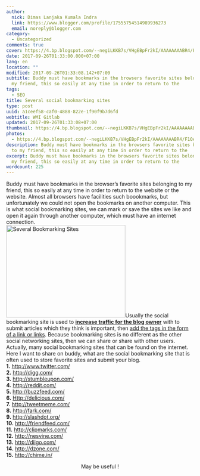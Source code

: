 ```yaml
---
author:
  nick: Dimas Lanjaka Kumala Indra
  link: https://www.blogger.com/profile/17555754514989936273
  email: noreply@blogger.com
category:
  - Uncategorized
comments: true
cover: https://4.bp.blogspot.com/--negiLKKB7s/VHgEBpFr2kI/AAAAAAAABR4/F1OABPKFt4k/s320/shareing%2Bbuttons%2Bfor%2Bblogger.jpeg
date: 2017-09-26T01:33:00.000+07:00
lang: en
location: ""
modified: 2017-09-26T01:33:08.142+07:00
subtitle: Buddy must have bookmarks in the browsers favorite sites belonging to
  my friend, this so easily at any time in order to return to the
tags:
  - SEO
title: Several social bookmarking sites
type: post
uuid: a1ceef58-caf0-4888-822e-1f90f9b7d6fd
webtitle: WMI Gitlab
updated: 2017-09-26T01:33:08+07:00
thumbnail: https://4.bp.blogspot.com/--negiLKKB7s/VHgEBpFr2kI/AAAAAAAABR4/F1OABPKFt4k/s320/shareing%2Bbuttons%2Bfor%2Bblogger.jpeg
photos:
  - https://4.bp.blogspot.com/--negiLKKB7s/VHgEBpFr2kI/AAAAAAAABR4/F1OABPKFt4k/s320/shareing%2Bbuttons%2Bfor%2Bblogger.jpeg
description: Buddy must have bookmarks in the browsers favorite sites belonging
  to my friend, this so easily at any time in order to return to the
excerpt: Buddy must have bookmarks in the browsers favorite sites belonging to
  my friend, this so easily at any time in order to return to the
wordcount: 225
---
```


<p>Buddy must have bookmarks in the browser’s favorite sites belonging to my friend, this so easily at any time in order to return to the website or the website. Almost all browsers have facilities such boookmarks, but unfortunately we could not open the bookmarks on another computer. This is what social bookmarking sites, we can mark or save the sites we like and open it again through another computer, which must have an internet connection. <br><img alt="Several Bookmarking Sites" height="248" src="https://4.bp.blogspot.com/--negiLKKB7s/VHgEBpFr2kI/AAAAAAAABR4/F1OABPKFt4k/s320/shareing%2Bbuttons%2Bfor%2Bblogger.jpeg" title="several Bookmarking Sites" width="320">Usually the social bookmarking site is used to <a href="//webmanajemen.com/page/safelink.html?url=aHR0cHM6Ly93ZWItbWFuYWplbWVuLmJsb2dzcG90LmNvbS9wL3NlYXJjaC5odG1sP3E9bWVuaW5na2F0a2FuK3RyYWZmaWMrYmxvZw==" target="_blank" rel="nofollow noopener"><b>increase traffic for the blog owner</b></a> with to submit articles which they think is important, then <a href="//webmanajemen.com/page/safelink.html?url=aHR0cHM6Ly93ZWItbWFuYWplbWVuLmJsb2dzcG90LmNvbS9wL3NlYXJjaC5odG1sP3E9Y2FyYS1tZW1idWF0LWxpbms=" target="_blank" rel="nofollow noopener">add the tags in the form of a link or links</a>. Because bookmarking sites is no different as the other social networking sites, then we can share or share with other users. <br>Actually, many social bookmarking sites that can be found on the internet. Here I want to share on buddy, what are the social bookmarking site that is often used to store favorite sites and submit your blog. <br><b>1.</b> <a href="//webmanajemen.com/page/safelink.html?url=aHR0cDovL3d3dy50d2l0dGVyLmNvbS8=" target="_blank" rel="nofollow noopener">http://www.twitter.com/</a> <br><b>2.</b> <a href="//webmanajemen.com/page/safelink.html?url=aHR0cDovL2RpZ2cuY29tLw==" target="_blank" rel="nofollow noopener">http://digg.com/</a> <br><b>3.</b> <a href="//webmanajemen.com/page/safelink.html?url=aHR0cDovL3N0dW1ibGV1cG9uLmNvbS8=" target="_blank" rel="nofollow noopener">http://stumbleupon.com/</a> <br><b>4.</b> <a href="//webmanajemen.com/page/safelink.html?url=aHR0cDovL3JlZGRpdC5jb20v" target="_blank" rel="nofollow noopener">http://reddit.com/</a> <br><b>5.</b> <a href="//webmanajemen.com/page/safelink.html?url=aHR0cDovL2J1enpmZWVkLmNvbS8=" target="_blank" rel="nofollow noopener">http://buzzfeed.com/</a> <br><b>6.</b> <a href="//webmanajemen.com/page/safelink.html?url=SHR0cDovL2RlbGljaW91cy5jb20v" target="_blank" rel="nofollow noopener">Http://delicious.com/</a> <br><b>7.</b> <a href="//webmanajemen.com/page/safelink.html?url=aHR0cDovL3R3ZWV0bWVtZS5jb20v" target="_blank" rel="nofollow noopener">http://tweetmeme.com/</a> <br><b>8.</b> <a href="//webmanajemen.com/page/safelink.html?url=aHR0cDovL2ZhcmsuY29tLw==" target="_blank" rel="nofollow noopener">http://fark.com/</a> <br><b>9.</b> <a href="//webmanajemen.com/page/safelink.html?url=aHR0cDovL3NsYXNoZG90Lm9yZy8=" target="_blank" rel="nofollow noopener">http://slashdot.org/</a> <br><b>10.</b> <a href="//webmanajemen.com/page/safelink.html?url=aHR0cDovL2ZyaWVuZGZlZWQuY29tLw==" target="_blank" rel="nofollow noopener">http://friendfeed.com/</a> <br><b>11.</b> <a href="//webmanajemen.com/page/safelink.html?url=aHR0cDovL2NsaXBtYXJrcy5jb20v" target="_blank" rel="nofollow noopener">http://clipmarks.com/</a> <br><b>12.</b> <a href="//webmanajemen.com/page/safelink.html?url=aHR0cDovL25lc3ZpbmUuY29tLw==" target="_blank" rel="nofollow noopener">http://nesvine.com/</a> <br><b>13.</b> <a href="//webmanajemen.com/page/safelink.html?url=aHR0cDovL2RpaWdvLmNvbS8=" target="_blank" rel="nofollow noopener">http://diigo.com/</a> <br><b>14.</b> <a href="//webmanajemen.com/page/safelink.html?url=aHR0cDovL2R6b25lLmNvbS8=" target="_blank" rel="nofollow noopener">http://dzone.com/</a> <br><b>15.</b> <a href="//webmanajemen.com/page/safelink.html?url=aHR0cDovL2NoaW1lLmluLw==" target="_blank" rel="nofollow noopener">http://chime.in/</a> <br><center> May be useful ! </center><br><br></p>
